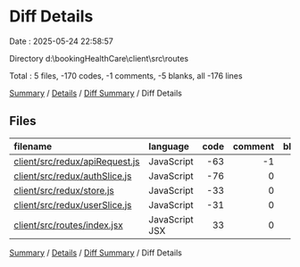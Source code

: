 # Diff Details

Date : 2025-05-24 22:58:57

Directory d:\\bookingHealthCare\\client\\src\\routes

Total : 5 files,  -170 codes, -1 comments, -5 blanks, all -176 lines

[Summary](results.md) / [Details](details.md) / [Diff Summary](diff.md) / Diff Details

## Files
| filename | language | code | comment | blank | total |
| :--- | :--- | ---: | ---: | ---: | ---: |
| [client/src/redux/apiRequest.js](/client/src/redux/apiRequest.js) | JavaScript | -63 | -1 | -1 | -65 |
| [client/src/redux/authSlice.js](/client/src/redux/authSlice.js) | JavaScript | -76 | 0 | -3 | -79 |
| [client/src/redux/store.js](/client/src/redux/store.js) | JavaScript | -33 | 0 | -1 | -34 |
| [client/src/redux/userSlice.js](/client/src/redux/userSlice.js) | JavaScript | -31 | 0 | -1 | -32 |
| [client/src/routes/index.jsx](/client/src/routes/index.jsx) | JavaScript JSX | 33 | 0 | 1 | 34 |

[Summary](results.md) / [Details](details.md) / [Diff Summary](diff.md) / Diff Details